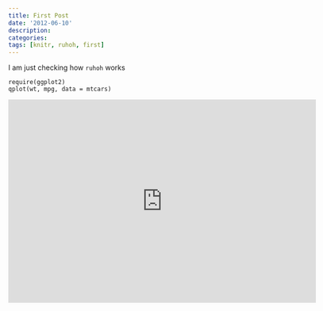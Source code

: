 ```yaml
---
title: First Post
date: '2012-06-10'
description:
categories:
tags: [knitr, ruhoh, first]
---
```


I am just checking how `ruhoh` works

~~~
require(ggplot2)
qplot(wt, mpg, data = mtcars)
~~~

<iframe  src="https://docs.google.com/presentation/embed?id=1z-6ijagBfBZb0m2jfDLLXOFDf58QvyGxvg5CW-UVqAY&start=false&loop=false&delayms=3000" frameborder="0" width="620" height="410" allowfullscreen="true" mozallowfullscreen="true" webkitallowfullscreen="true"></iframe>